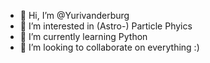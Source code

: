 - 👋 Hi, I’m @Yurivanderburg
- 👀 I’m interested in (Astro-) Particle Phyics
- 🌱 I’m currently learning Python
- 💞️ I’m looking to collaborate on everything :)

<!---
Yurivanderburg/Yurivanderburg is a ✨ special ✨ repository because its `README.md` (this file) appears on your GitHub profile.
You can click the Preview link to take a look at your changes.
--->
